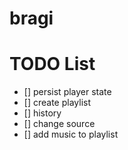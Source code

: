 # bragi

# TODO List

- [] persist player state
- [] create playlist
- [] history
- [] change source
- [] add music to playlist 